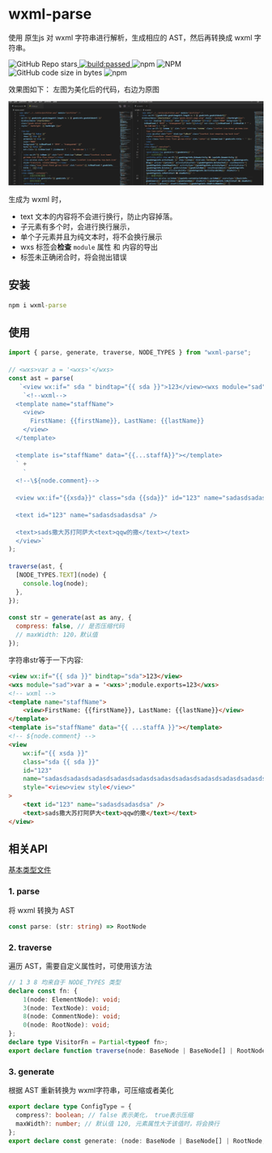 # wxml-parse
使用 原生js 对 wxml 字符串进行解析，生成相应的 AST，然后再转换成 wxml 字符串。

<img alt="GitHub Repo stars" src="https://img.shields.io/github/stars/ma125120/wxml-parse?style=social"><a href="https://github.com/ma125120/wxml-parse">
  <img src="https://www.travis-ci.com/ma125120/wxml-parse.svg?branch=main&status=passed" alt="build:passed">
</a> <img alt="npm" src="https://img.shields.io/npm/v/wxml-parse" /> <img alt="NPM" src="https://img.shields.io/npm/l/wxml-parse" /> <img alt="GitHub code size in bytes" src="https://img.shields.io/github/languages/code-size/ma125120/wxml-parse"> <img alt="npm" src="https://img.shields.io/npm/dw/wxml-parse">

效果图如下：
左图为美化后的代码，右边为原图

![avatar](./1.jpg)

生成为 wxml 时，
- text 文本的内容将不会进行换行，防止内容掉落。
- 子元素有多个时，会进行换行展示，
- 单个子元素并且为纯文本时，将不会换行展示
- wxs 标签会**检查** ```module``` 属性 和 内容的导出
- 标签未正确闭合时，将会抛出错误

## 安装
```cmd
npm i wxml-parse
```

## 使用
```js
import { parse, generate, traverse, NODE_TYPES } from "wxml-parse";

// <wxs>var a = '<wxs>'</wxs>
const ast = parse(
   `<view wx:if=" sda " bindtap="{{ sda }}">123</view><wxs module="sad">var a = '<wxs>';module.exports=123</wxs>` +
    `<!--wxml-->
  <template name="staffName">
    <view>
      FirstName: {{firstName}}, LastName: {{lastName}}
    </view>
  </template>

  <template is="staffName" data="{{...staffA}}"></template>
  ` +
    `
  <!--\${node.comment}-->

  <view wx:if="{{xsda}}" class="sda {{sda}}" id="123" name="sadasdsadasdsadasdsadasdsadasdsadasdsadasdsadasdsadasdsadasdsadasdsadasdsadasdsadasdsadasdsadasdsadasdsadasdsadasd\\"\\"" style="<view>view style</view>">

  <text id="123" name="sadasdsadasdsa" />

  <text>sads撒大苏打阿萨大<text>qqw的撒</text></text>
  </view>`
);

traverse(ast, {
  [NODE_TYPES.TEXT](node) {
    console.log(node);
  },
});

const str = generate(ast as any, {
  compress: false, // 是否压缩代码
  // maxWidth: 120，默认值
});

```

字符串str等于一下内容:
```html
<view wx:if="{{ sda }}" bindtap="sda">123</view>
<wxs module="sad">var a = '<wxs>';module.exports=123</wxs>
<!-- wxml -->
<template name="staffName">
	<view>FirstName: {{firstName}}, LastName: {{lastName}}</view>
</template>
<template is="staffName" data="{{ ...staffA }}"></template>
<!-- ${node.comment} -->
<view
	wx:if="{{ xsda }}"
	class="sda {{ sda }}"
	id="123"
	name="sadasdsadasdsadasdsadasdsadasdsadasdsadasdsadasdsadasdsadasdsadasdsadasdsadasdsadasdsadasdsadasdsadasdsadasdsadasd\"\""
	style="<view>view style</view>"
>
	<text id="123" name="sadasdsadasdsa" />
	<text>sads撒大苏打阿萨大<text>qqw的撒</text></text>
</view>
```

## 相关API
[基本类型文件](./src/lib/parse/type.ts)
### 1. parse
将 wxml 转换为 AST
```ts
const parse: (str: string) => RootNode
```

### 2. traverse
遍历 AST，需要自定义属性时，可使用该方法
```ts
// 1 3 8 均来自于 NODE_TYPES 类型
declare const fn: {
    1(node: ElementNode): void;
    3(node: TextNode): void;
    8(node: CommentNode): void;
    0(node: RootNode): void;
};
declare type VisitorFn = Partial<typeof fn>;
export declare function traverse(node: BaseNode | BaseNode[] | RootNode, visitor: VisitorFn): void;

```

### 3. generate
根据 AST 重新转换为 wxml字符串，可压缩或者美化
```ts
export declare type ConfigType = {
  compress?: boolean; // false 表示美化， true表示压缩
  maxWidth?: number; // 默认值 120, 元素属性大于该值时，将会换行
};
export declare const generate: (node: BaseNode | BaseNode[] | RootNode, config?: ConfigType) => any;

```
